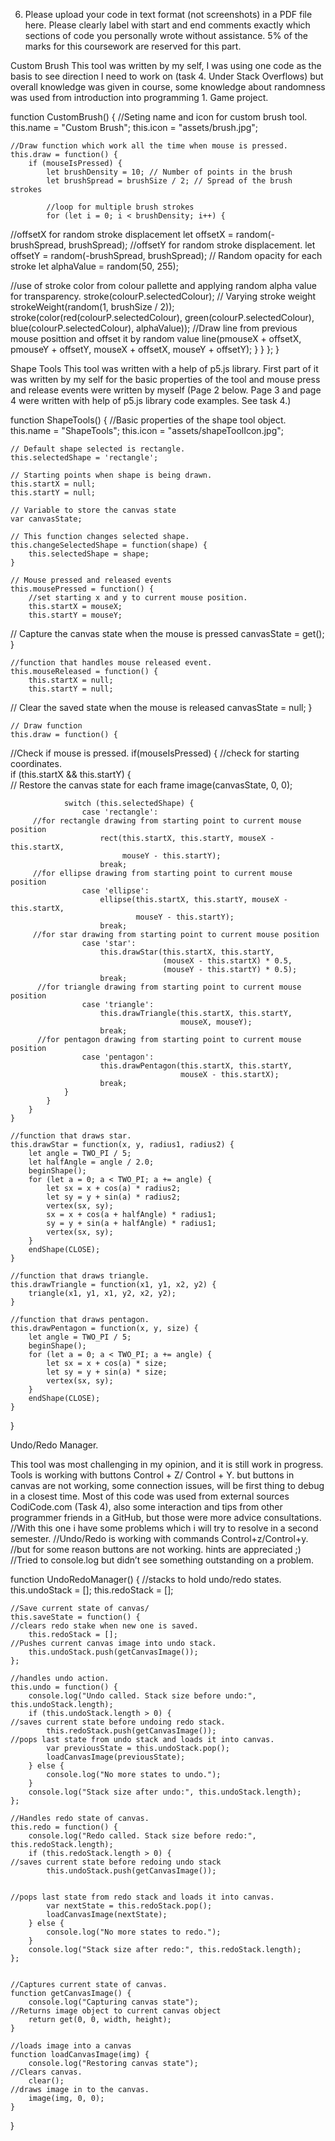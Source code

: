 6. Please upload your code in text format (not screenshots) in a PDF file here. 
Please clearly label with start and end comments exactly which sections 
of code you personally wrote without assistance. 
5% of the marks for this coursework are reserved for this part. 


Custom Brush 
This tool was written by my self, I was using one code as the basis to see direction 
I need to work on (task 4. Under Stack Overflows) but overall knowledge was given in course, 
some knowledge about randomness was used from introduction into programming 1. Game project.

function CustomBrush() {
    //Seting name and icon for custom brush tool.
    this.name = "Custom Brush";
    this.icon = "assets/brush.jpg";

    //Draw function which work all the time when mouse is pressed.
    this.draw = function() {
        if (mouseIsPressed) {
            let brushDensity = 10; // Number of points in the brush
            let brushSpread = brushSize / 2; // Spread of the brush strokes

            //loop for multiple brush strokes
            for (let i = 0; i < brushDensity; i++) {
//offsetX for random stroke displacement
                let offsetX = random(-brushSpread, brushSpread); 
//offsetY for random stroke displacement.
                let offsetY = random(-brushSpread, brushSpread); 
// Random opacity for each stroke
                let alphaValue = random(50, 255); 

//use of stroke color from colour pallette and applying random alpha value for transparency.
                stroke(colourP.selectedColour);
// Varying stroke weight
                strokeWeight(random(1, brushSize / 2)); 
                stroke(color(red(colourP.selectedColour), 
                        green(colourP.selectedColour), 
                        blue(colourP.selectedColour), alphaValue));
                //Draw line from previous mouse posittion and offset it by random value
                line(pmouseX + offsetX, pmouseY + offsetY, mouseX + offsetX, mouseY + offsetY); 
            }
        }
    };
}



Shape Tools
This tool was written with a help of p5.js library. First part of it was written by my self 
for the basic properties of the tool and mouse press and release events were written by myself 
(Page 2 below. Page 3 and page 4 were written with help of p5.js library code examples. See task 4.)

function ShapeTools() {
    //Basic properties of the shape tool object.
    this.name = "ShapeTools";
    this.icon = "assets/shapeToolIcon.jpg";

    // Default shape selected is rectangle.
    this.selectedShape = 'rectangle';

    // Starting points when shape is being drawn.
    this.startX = null;
    this.startY = null;

    // Variable to store the canvas state
    var canvasState;

    // This function changes selected shape.
    this.changeSelectedShape = function(shape) {
        this.selectedShape = shape;
    }

    // Mouse pressed and released events
    this.mousePressed = function() {
        //set starting x and y to current mouse position.
        this.startX = mouseX;
        this.startY = mouseY;
// Capture the canvas state when the mouse is pressed
        canvasState = get(); 
    }

    //function that handles mouse released event.
    this.mouseReleased = function() {
        this.startX = null;
        this.startY = null;
// Clear the saved state when the mouse is released
        canvasState = null; 
    }

    // Draw function
    this.draw = function() {
//Check if mouse is pressed.
        if(mouseIsPressed) { 
            //check for starting coordinates.  
            if (this.startX && this.startY) {  
                // Restore the canvas state for each frame
                image(canvasState, 0, 0);

                switch (this.selectedShape) {
                    case 'rectangle':
         //for rectangle drawing from starting point to current mouse position
                        rect(this.startX, this.startY, mouseX - this.startX,
                             mouseY - this.startY);
                        break;
         //for ellipse drawing from starting point to current mouse position
                    case 'ellipse':
                        ellipse(this.startX, this.startY, mouseX - this.startX,
                                mouseY - this.startY);
                        break;
         //for star drawing from starting point to current mouse position
                    case 'star':
                        this.drawStar(this.startX, this.startY, 
                                      (mouseX - this.startX) * 0.5, 
                                      (mouseY - this.startY) * 0.5);
                        break;
          //for triangle drawing from starting point to current mouse position
                    case 'triangle':
                        this.drawTriangle(this.startX, this.startY, 
                                          mouseX, mouseY);
                        break;
          //for pentagon drawing from starting point to current mouse position
                    case 'pentagon':
                        this.drawPentagon(this.startX, this.startY, 
                                          mouseX - this.startX);
                        break;
                }
            }
        }
    }

    //function that draws star.
    this.drawStar = function(x, y, radius1, radius2) {
        let angle = TWO_PI / 5;
        let halfAngle = angle / 2.0;
        beginShape();
        for (let a = 0; a < TWO_PI; a += angle) {
            let sx = x + cos(a) * radius2;
            let sy = y + sin(a) * radius2;
            vertex(sx, sy);
            sx = x + cos(a + halfAngle) * radius1;
            sy = y + sin(a + halfAngle) * radius1;
            vertex(sx, sy);
        }
        endShape(CLOSE);
    }

    //function that draws triangle.
    this.drawTriangle = function(x1, y1, x2, y2) {
        triangle(x1, y1, x1, y2, x2, y2);
    }

    //function that draws pentagon.
    this.drawPentagon = function(x, y, size) {
        let angle = TWO_PI / 5;
        beginShape();
        for (let a = 0; a < TWO_PI; a += angle) {
            let sx = x + cos(a) * size;
            let sy = y + sin(a) * size;
            vertex(sx, sy);
        }
        endShape(CLOSE);
    }
}


Undo/Redo Manager.

This tool was most challenging in my opinion, and it is still work in progress. 
Tools is working with buttons Control + Z/ Control + Y. 
but buttons in canvas are not working, some connection issues, 
will be first thing to debug in a closest time. 
Most of this code was used from external sources CodiCode.com (Task 4), 
also some interaction and tips from other programmer friends in a GitHub, but those were more advice consultations. 
//With this one i have some problems which i will try to resolve in a second semester.
//Undo/Redo is working with commands Control+z/Control+y.
//but for some reason buttons are not working. hints are appreciated ;)
//Tried to console.log but didn’t see something outstanding on a problem.

function UndoRedoManager() {
    //stacks to hold undo/redo states.
    this.undoStack = [];
    this.redoStack = [];

    //Save current state of canvas/
    this.saveState = function() {
    //clears redo stake when new one is saved.
        this.redoStack = [];  
    //Pushes current canvas image into undo stack.
        this.undoStack.push(getCanvasImage()); 
    };

    //handles undo action.
    this.undo = function() {
        console.log("Undo called. Stack size before undo:", this.undoStack.length);
        if (this.undoStack.length > 0) {
    //saves current state before undoing redo stack.
            this.redoStack.push(getCanvasImage()); 
    //pops last state from undo stack and loads it into canvas.
            var previousState = this.undoStack.pop(); 
            loadCanvasImage(previousState);
        } else {
            console.log("No more states to undo.");
        }
        console.log("Stack size after undo:", this.undoStack.length);
    };
    
    //Handles redo state of canvas.
    this.redo = function() {
        console.log("Redo called. Stack size before redo:", this.redoStack.length);
        if (this.redoStack.length > 0) {
    //saves current state before redoing undo stack
            this.undoStack.push(getCanvasImage());


  	//pops last state from redo stack and loads it into canvas.
            var nextState = this.redoStack.pop();   
            loadCanvasImage(nextState);
        } else {
            console.log("No more states to redo.");
        }
        console.log("Stack size after redo:", this.redoStack.length);
    };
    

    //Captures current state of canvas.
    function getCanvasImage() {
        console.log("Capturing canvas state");
    //Returns image object to current canvas object
        return get(0, 0, width, height);
    }
    
    //loads image into a canvas
    function loadCanvasImage(img) {
        console.log("Restoring canvas state");
    //Clears canvas.
        clear();  
    //draws image in to the canvas.
        image(img, 0, 0);   
    }
}

